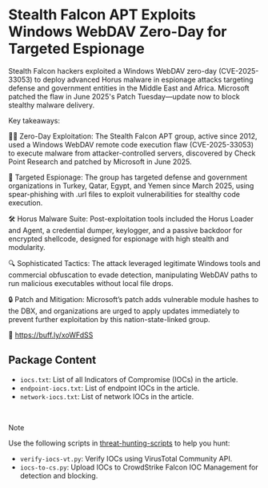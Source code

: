 # Stealth Falcon APT Exploits Windows WebDAV Zero-Day for Targeted Espionage

Stealth Falcon hackers exploited a Windows WebDAV zero-day (CVE-2025-33053) to deploy advanced Horus malware in espionage attacks targeting defense and government entities in the Middle East and Africa. Microsoft patched the flaw in June 2025's Patch Tuesday—update now to block stealthy malware delivery.

Key takeaways:

🕵️‍♂️ Zero-Day Exploitation: The Stealth Falcon APT group, active since 2012, used a Windows WebDAV remote code execution flaw (CVE-2025-33053) to execute malware from attacker-controlled servers, discovered by Check Point Research and patched by Microsoft in June 2025.

🎯 Targeted Espionage: The group has targeted defense and government organizations in Turkey, Qatar, Egypt, and Yemen since March 2025, using spear-phishing with .url files to exploit vulnerabilities for stealthy code execution.

🛠️ Horus Malware Suite: Post-exploitation tools included the Horus Loader and Agent, a credential dumper, keylogger, and a passive backdoor for encrypted shellcode, designed for espionage with high stealth and modularity.

🔍 Sophisticated Tactics: The attack leveraged legitimate Windows tools and commercial obfuscation to evade detection, manipulating WebDAV paths to run malicious executables without local file drops.

🔒 Patch and Mitigation: Microsoft’s patch adds vulnerable module hashes to the DBX, and organizations are urged to apply updates immediately to prevent further exploitation by this nation-state-linked group.

🔗 https://buff.ly/xoWFdSS

## Package Content

- `iocs.txt`: List of all Indicators of Compromise (IOCs) in the article.
- `endpoint-iocs.txt`: List of endpoint IOCs in the article.
- `network-iocs.txt`: List of network IOCs in the article.

<br>

> [!NOTE]
> Use the following scripts in [threat-hunting-scripts](../../threat-hunting-scripts/) to help you hunt:
>
> - `verify-iocs-vt.py`: Verify IOCs using VirusTotal Community API.
> - `iocs-to-cs.py`: Upload IOCs to CrowdStrike Falcon IOC Management for detection and blocking.
